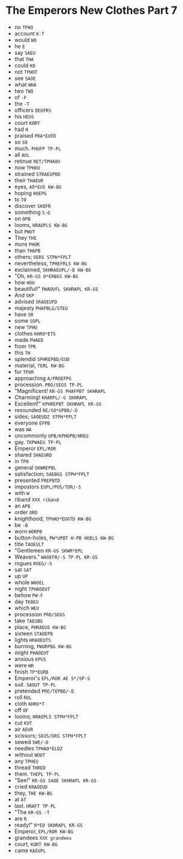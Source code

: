 # The Emperors New Clothes Part 7

* no `TPHO`
* account `K-T`
* would `WO`
* he `E`
* say `SAEU`
* that `THA`
* could `KO`
* not `TPHOT`
* see `SAOE`
* what `WHA`
* two `TWO`
* of `-F`
* the `-T`
* officers `OEUFRS`
* his `HEUS`
* court `KORT`
* had `H`
* praised `PRA*EUFD`
* so `SO`
* much. `PHUFP TP-PL`
* all `AUL`
* retinue `RET/TPHAOU`
* now `TPHOU`
* strained `STRAEUPBD`
* their `THAEUR`
* eyes, `AO*EUS KW-BG`
* hoping `HOEPG`
* to `TO`
* discover `SKOFR`
* something `S-G`
* on `OPB`
* looms, `HRAOPLS KW-BG`
* but `PWUT`
* They `THE`
* more `PHOR`
* than `THAPB`
* others; `OERS STPH*FPLT`
* nevertheless, `TPHEFRLS KW-BG`
* exclaimed, `SKHRAEUPL/-D KW-BG`
* "Oh, `KR-GS O*ERBGS KW-BG`
* how `HOU`
* beautiful!" `PWAOUFL SKHRAPL KR-GS`
* And `SKP`
* advised `SRAOEUFD`
* majesty `PHAPBLG/STEU`
* have `SR`
* some `SOPL`
* new `TPHU`
* clothes `KHRO*ETS`
* made `PHAED`
* from `TPR`
* this `TH`
* splendid `SPHREPBD/EUD`
* material, `TERL KW-BG`
* for `TPOR`
* approaching `A/PROEFPG`
* procession. `PRO/SEGS TP-PL`
* "Magnificent! `KR-GS PHAFPBT SKHRAPL`
* Charming! `KHARPL/-G SKHRAPL`
* Excellent!" `KPHREPBT SKHRAPL KR-GS`
* resounded `RE/SO*UPBD/-D`
* sides; `SAOEUDZ STPH*FPLT`
* everyone `EFPB`
* was `WA`
* uncommonly `UPB/KPHOPB/HREU`
* gay. `TKPWAEU TP-PL`
* Emperor `EPL/ROR`
* shared `SHAEURD`
* in `TPH`
* general `SKWREPBL`
* satisfaction; `SAEBGS STPH*FPLT`
* presented `PREPBTD`
* impostors `EUPL/POS/TOR/-S`
* with `W`
* riband `XXX riband`
* an `APB`
* order `ORD`
* knighthood, `TPHAO*EUGTD KW-BG`
* be `-B`
* worn `WORPB`
* button-holes, `PW*UPBT H-PB HOELS KW-BG`
* title `TAOEULT`
* "Gentlemen `KR-GS SKWR*EPL`
* Weavers." `WAOEFR/-S TP-PL KR-GS`
* rogues `ROEG/-S`
* sat `SAT`
* up `UP`
* whole `WHOEL`
* night `TPHAOEUT`
* before `PW-F`
* day `TKAEU`
* which `WEU`
* procession `PRO/SEGS`
* take `TAEUBG`
* place, `PHRAEUS KW-BG`
* sixteen `STAOEPB`
* lights `HRAOEUTS`
* burning, `PWURPBG KW-BG`
* might `PHAOEUT`
* anxious `KPUS`
* were `WR`
* finish `TP*EURB`
* Emperor's `EPL/ROR AE S*/SP-S`
* suit. `SAOUT TP-PL`
* pretended `PRE/TEPBD/-D`
* roll `ROL`
* cloth `KHRO*T`
* off `OF`
* looms; `HRAOPLS STPH*FPLT`
* cut `KUT`
* air `AEUR`
* scissors; `SEUS/ORS STPH*FPLT`
* sewed `SWE/-D`
* needles `TPHAO*ELDZ`
* without `WOUT`
* any `TPHEU`
* thread `THRED`
* them. `THEPL TP-PL`
* "See!" `KR-GS SAOE SKHRAPL KR-GS`
* cried `KRAOEUD`
* they, `THE KW-BG`
* at `AT`
* last. `HRAFT TP-PL`
* "The `KR-GS -T`
* are `R`
* ready!" `R*ED SKHRAPL KR-GS`
* Emperor, `EPL/ROR KW-BG`
* grandees `XXX grandees`
* court, `KORT KW-BG`
* came `KAEUPL`
